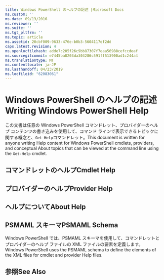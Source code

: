 ```yaml
---
title: Windows PowerShell のヘルプの記述 |Microsoft Docs
ms.custom: ''
ms.date: 09/13/2016
ms.reviewer: ''
ms.suite: ''
ms.tgt_pltfrm: ''
ms.topic: article
ms.assetid: 20cbf009-9633-476e-b0b3-5604117ef2dd
caps.latest.revision: 4
ms.openlocfilehash: adde7c205f26c9bb87307f7eaa56988cefccdeaf
ms.sourcegitcommit: e7445ba8203da304286c591ff513900ad1c244a4
ms.translationtype: MT
ms.contentlocale: ja-JP
ms.lasthandoff: 04/23/2019
ms.locfileid: "62083061"
---
```

# <a name="writing-windows-powershell-help"></a><span data-ttu-id="faf6c-102">Windows PowerShell のヘルプの記述</span><span class="sxs-lookup"><span data-stu-id="faf6c-102">Writing Windows PowerShell Help</span></span>

<span data-ttu-id="faf6c-103">この文書は任意の Windows PowerShell コマンドレット、プロバイダーのヘルプ コンテンツの書き込みを使用して、コマンド ラインで表示できるトピックに関する概念と、`Get-Help`コマンドレット。</span><span class="sxs-lookup"><span data-stu-id="faf6c-103">This document is written for anyone writing Help content for Windows PowerShell cmdlets, providers, and conceptual About topics that can be viewed at the command line using the `Get-Help` cmdlet.</span></span>

## <a name="cmdlet-help"></a><span data-ttu-id="faf6c-104">コマンドレットのヘルプ</span><span class="sxs-lookup"><span data-stu-id="faf6c-104">Cmdlet Help</span></span>

## <a name="provider-help"></a><span data-ttu-id="faf6c-105">プロバイダーのヘルプ</span><span class="sxs-lookup"><span data-stu-id="faf6c-105">Provider Help</span></span>

## <a name="about-help"></a><span data-ttu-id="faf6c-106">ヘルプについて</span><span class="sxs-lookup"><span data-stu-id="faf6c-106">About Help</span></span>

## <a name="psmaml-schema"></a><span data-ttu-id="faf6c-107">PSMAML スキーマ</span><span class="sxs-lookup"><span data-stu-id="faf6c-107">PSMAML Schema</span></span>

 <span data-ttu-id="faf6c-108">Windows PowerShell では、PSMAML スキーマを使用して、コマンドレットとプロバイダーのヘルプ ファイルの XML ファイルの要素を定義します。</span><span class="sxs-lookup"><span data-stu-id="faf6c-108">Windows PowerShell uses the PSMAML schema to define the elements of the XML files for cmdlet and provider Help files.</span></span>

## <a name="see-also"></a><span data-ttu-id="faf6c-109">参照</span><span class="sxs-lookup"><span data-stu-id="faf6c-109">See Also</span></span>
